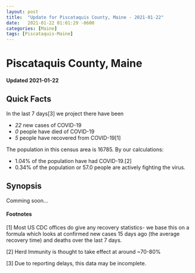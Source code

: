 ```yaml
---
layout: post
title:  "Update for Piscataquis County, Maine - 2021-01-22"
date:   2021-01-22 01:01:29 -0600
categories: [Maine]
tags: [Piscataquis-Maine]
---
```


# Piscataquis County, Maine
#### Updated 2021-01-22

## Quick Facts

In the last 7 days[3] we project there have been
- *22* new cases of COVID-19
- *0* people have died of COVID-19
- *5* people have recovered from COVID-19[1]

The population in this census area is 16785. By our calculations:
- 1.04% of the population have had COVID-19.[2]
- 0.34% of the population or 57.0 people are actively fighting the virus.

## Synopsis

Comming soon...


#### Footnotes

[1] Most US CDC offices do give any recovery statistics- we base this on a formula which looks at confirmed new cases
15 days ago (the average recovery time) and deaths over the last 7 days.

[2] Herd Immunity is thought to take effect at around ~70-80%

[3] Due to reporting delays, this data may be incomplete.
 
    